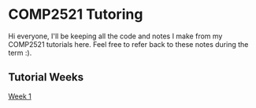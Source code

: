 # COMP2521 Tutoring
Hi everyone, I'll be keeping all the code and notes I make from my COMP2521 tutorials here. Feel free to refer back to these notes during the term :).

## Tutorial Weeks 
[Week 1](./wk01/)